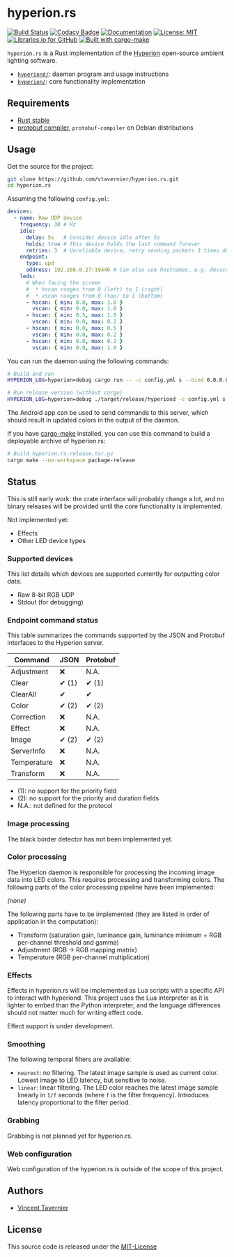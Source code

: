 # hyperion.rs

[![Build Status](https://travis-ci.com/vtavernier/hyperion.rs.svg)](http://travis-ci.com/vtavernier/hyperion.rs) [![Codacy Badge](https://api.codacy.com/project/badge/Grade/9a0bff1adfc84e1d8c72fcc136328629)](https://www.codacy.com/app/vtavernier/hyperion.rs?utm_source=github.com&amp;utm_medium=referral&amp;utm_content=vtavernier/hyperion.rs&amp;utm_campaign=Badge_Grade) [![Documentation](https://img.shields.io/badge/docs-master-blue.svg)](https://vtavernier.github.io/hyperion.rs/) [![License: MIT](https://img.shields.io/badge/License-MIT-blue.svg)](https://opensource.org/licenses/MIT) [![Libraries.io for GitHub](https://img.shields.io/librariesio/github/vtavernier/hyperion.rs.svg)](https://libraries.io/github/vtavernier/hyperion.rs) [![Built with cargo-make](https://sagiegurari.github.io/cargo-make/assets/badges/cargo-make.svg)](https://sagiegurari.github.io/cargo-make)

`hyperion.rs` is a Rust implementation of the
[Hyperion](https://github.com/hyperion-project/hyperion) open-source ambient
lighting software.

* [`hyperiond/`](hyperiond): daemon program and usage instructions
* [`hyperion/`](hyperion): core functionality implementation

## Requirements

* [Rust stable](https://rustup.rs/)
* [protobuf compiler](https://github.com/protocolbuffers/protobuf/releases), `protobuf-compiler` on Debian distributions

## Usage

Get the source for the project:

```bash
git clone https://github.com/vtavernier/hyperion.rs.git
cd hyperion.rs
```

Assuming the following `config.yml`:

```yaml
devices:
  - name: Raw UDP device
    frequency: 30 # Hz
    idle:
      delay: 5s   # Consider device idle after 5s
      holds: true # This device holds the last command forever
      retries: 3  # Unreliable device, retry sending packets 3 times during idle updates
    endpoint:
      type: upd
      address: 192.168.0.27:19446 # Can also use hostnames, e.g. device.local:19446
    leds:
      # When facing the screen
      #  * hscan ranges from 0 (left) to 1 (right)
      #  * vscan ranges from 0 (top) to 1 (bottom)
      - hscan: { min: 0.8, max: 1.0 }
        vscan: { min: 0.0, max: 1.0 }
      - hscan: { min: 0.5, max: 1.0 }
        vscan: { min: 0.0, max: 0.2 }
      - hscan: { min: 0.0, max: 0.5 }
        vscan: { min: 0.0, max: 0.2 }
      - hscan: { min: 0.0, max: 0.2 }
        vscan: { min: 0.0, max: 1.0 }
```

You can run the daemon using the following commands:

```bash
# Build and run
HYPERION_LOG=hyperion=debug cargo run -- -c config.yml s --bind 0.0.0.0

# Run release version (without cargo)
HYPERION_LOG=hyperion=debug ./target/release/hyperiond -c config.yml s --bind 0.0.0.0
```

The Android app can be used to send commands to this server, which should result
in updated colors in the output of the daemon.

If you have [cargo-make](https://github.com/sagiegurari/cargo-make) installed,
you can use this command to build a deployable archive of hyperion.rs:

```bash
# Build hyperion.rs-release.tar.gz
cargo make --no-workspace package-release
```

## Status

This is still early work: the crate interface will probably change a lot, and no
binary releases will be provided until the core functionality is implemented.

Not implemented yet:

* Effects
* Other LED device types

### Supported devices

This list details which devices are supported currently for outputting color data.

* Raw 8-bit RGB UDP
* Stdout (for debugging)

### Endpoint command status

This table summarizes the commands supported by the JSON and Protobuf interfaces
to the Hyperion server.

| Command     | JSON  | Protobuf |
| ----------- | ----- | -------- |
| Adjustment  | ❌     | N.A.     |
| Clear       | ✔ (1) | ✔ (1)    |
| ClearAll    | ✔     | ✔        |
| Color       | ✔ (2) | ✔ (2)    |
| Correction  | ❌     | N.A.     |
| Effect      | ❌     | N.A.     |
| Image       | ✔ (2) | ✔ (2)    |
| ServerInfo  | ❌     | N.A.     |
| Temperature | ❌     | N.A.     |
| Transform   | ❌     | N.A.     |

* (1): no support for the priority field
* (2): no support for the priority and duration fields
* N.A.: not defined for the protocol

### Image processing

The black border detector has not been implemented yet.

### Color processing

The Hyperion daemon is responsible for processing the incoming image data into
LED colors. This requires processing and transforming colors. The following parts
of the color processing pipeline have been implemented:

_(none)_

The following parts have to be implemented (they are listed in order of application
in the computation):

* Transform (saturation gain, luminance gain, luminance minimum + RGB per-channel
  threshold and gamma)
* Adjustment (RGB -> RGB mapping matrix)
* Temperature (RGB per-channel multiplication)

### Effects

Effects in hyperion.rs will be implemented as Lua scripts with a specific API to
interact with hyperiond. This project uses the Lua interpreter as it is lighter
to embed than the Python interpreter, and the language differences should not
matter much for writing effect code.

Effect support is under development.

### Smoothing

The following temporal filters are available:

* `nearest`: no filtering. The latest image sample is used as current color.
  Lowest image to LED latency, but sensitive to noise.
* `linear`: linear filtering. The LED color reaches the latest image sample
  linearly in `1/f` seconds (where `f` is the filter frequency). Introduces
  latency proportional to the filter period.

### Grabbing

Grabbing is not planned yet for hyperion.rs.

### Web configuration

Web configuration of the hyperion.rs is outside of the scope of this project.

## Authors

* [Vincent Tavernier](https://github.com/vtavernier)

## License

This source code is released under the [MIT-License](https://opensource.org/licenses/MIT)
